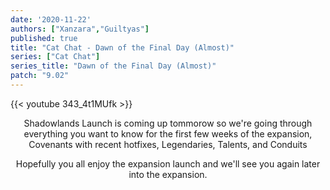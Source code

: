 ```yaml
---
date: '2020-11-22'
authors: ["Xanzara","Guiltyas"]
published: true
title: "Cat Chat - Dawn of the Final Day (Almost)"
series: ["Cat Chat"]
series_title: "Dawn of the Final Day (Almost)"
patch: "9.02"
---
```


{{< youtube 343_4t1MUfk  >}}


<center>

Shadowlands Launch is coming up tommorow so we're going through everything you want to know for the first few weeks of the expansion, Covenants with recent hotfixes, Legendaries, Talents, and Conduits

Hopefully you all enjoy the expansion launch and we'll see you again later into the expansion.

</center>
